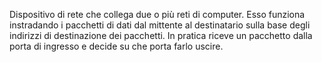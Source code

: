 Dispositivo di rete che collega due o più reti di computer. Esso funziona instradando i pacchetti di dati dal mittente al destinatario sulla base degli indirizzi di destinazione dei pacchetti.
In pratica riceve un pacchetto dalla porta di ingresso e decide su che porta farlo uscire.